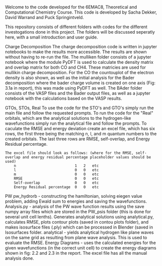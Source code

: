 Welcome to the code developed for the 6EMAC8, Theoretical and Computational Chemistry Course. This code is developed by Sacha Dekker, David Warrand and Puck Springintveld. 

This repository consists of different folders with codes for the different investogations done in this project. The folders will be discussed seperatly here, with a small introduction and user guide. 

Charge Decomposition
The charge decomposition code is written in jupyter notebooks to make the results more accessible. The results are shown without having to re-run the file. The mulliken folder consists of a jupyter notebook where the module PyDFT is used to calculate the density matrix and overlap matrix for both CO and CH4. These matricies are used for mullikin charge decomposition. For the CO the countouplot of the electron density is also shown, as well as the initial analysis for the Bader decomposition where the bader charge volume is created on one axis (Fig: 3.1a in report), this was made using PyDFT as well. The BAder folder consists of the VASP files and the Bader output files, as well as a jupyter notebook with the calculations based on the VASP results.

GTOs, STOs, Real
    To use the code for the STO's and GTO's simply run the main file and follow the requested prompts. 
    To run the code for the "Real" orbitals, which are the analytical solutions to the hydrogen-like wavefunctions simply run the analytical file and follow the prompts.
    To caculate the RMSE and energy deviation create an excel file, which has six rows, the first three being the matching n, l, and m quantum numbers to the created orbitals. The last three rows are RMSE, self-overlap, and Energy Residual percentage.

    The excel file should look as follows: (where for the RMSE, self-overlap and energy residual percentage placeholder values should be used)
        n                           1   2   etc
        l                           0   0   etc
        m                           0   0   etc
        RMSE                        0   0   etc
        Self-overlap                0   0   etc
        Energy Residual percentage  0   0   etc

PW
pw_hydrorb - constructing the hamiltonian, solving eiegen value problem, adding Ewald sum to energies and saving the wavefunctions.
Analysis.py - analysis of the PW wave function results using the save numpy array files which are stored in the PW_psis folder (this is done for several unit cell lenths). Generates analytical solutions using analytical.py, calculates RMSE, plots contour plots (saved in contou plots folder), and makes isosurface files (.ply) which can be processed in Blender (saved in Isosurfaces folder.
analytical - yields analytical hydrogen like plane waves on the same grid as resulting from plane wave analysis. This is used to evaluate the RMSE.
Energy Diagrams - uses the calculated energies for the given wavefunctions (in the correct unit cell) to create the energy diagrams shown in fig: 2.2 and 2.3 in the report. 
The excel file has all the manual analysis done.


